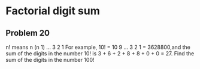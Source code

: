 #  Factorial digit sum
## Problem 20


n! means n  (n  1)  ...  3  2  1
For example, 10! = 10  9  ...  3  2  1 = 3628800,and the sum of the digits in the number 10! is 3 + 6 + 2 + 8 + 8 + 0 + 0 = 27.
Find the sum of the digits in the number 100!



